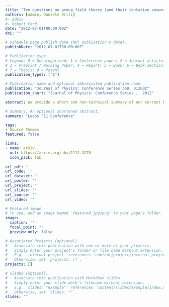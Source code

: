 ```yaml
---
title: "Ten questions on group field theory (and their tentative answers)"
authors: [admin, Daniele Oriti]
#- admin
#- Robert Ford
date: "2012-07-01T00:00:00Z"
doi: ""

# Schedule page publish date (NOT publication's date).
publishDate: "2012-01-01T00:00:00Z"

# Publication type.
# Legend: 0 = Uncategorized; 1 = Conference paper; 2 = Journal article;
# 3 = Preprint / Working Paper; 4 = Report; 5 = Book; 6 = Book section;
# 7 = Thesis; 8 = Patent
publication_types: ["1"]

# Publication name and optional abbreviated publication name.
publication: "Journal of Physics: Conference Series 360, 012002"
publication_short: "Journal of Physics: Conference Series ,  2012"

abstract: We provide a short and non-technical summary of our current knowledge and some possible perspectives on the group field theory formalism for quantum gravity, in the form of a (partial) FAQ (with answers). Some of the questions and answers relate to aspects of the formalism that concern loop quantum gravity. This summary also aims at giving a brief, rough guide to the recent literature on group field theory (and tensor models).

# Summary. An optional shortened abstract.
summary: "Loops '11 Conference"

tags:
- Source Themes
featured: false

links:
- name: arXiv
  url: https://arxiv.org/abs/1112.3270
  icon_pack: fab
  
url_pdf: ''
url_code: ''
url_dataset: ''
url_poster: ''
url_project: ''
url_slides: ''
url_source: ''
url_video: ''

# Featured image
# To use, add an image named `featured.jpg/png` to your page's folder. 
image:
  caption: ''
  focal_point: ""
  preview_only: false

# Associated Projects (optional).
#   Associate this publication with one or more of your projects.
#   Simply enter your project's folder or file name without extension.
#   E.g. `internal-project` references `content/project/internal-project/index.md`.
#   Otherwise, set `projects: []`.
projects: []

# Slides (optional).
#   Associate this publication with Markdown slides.
#   Simply enter your slide deck's filename without extension.
#   E.g. `slides: "example"` references `content/slides/example/index.md`.
#   Otherwise, set `slides: ""`.
slides: ""
---
```

